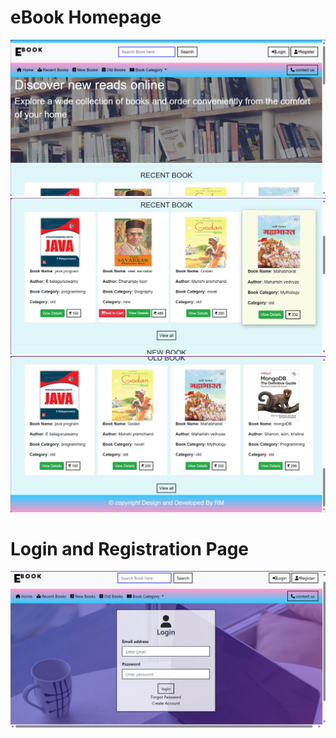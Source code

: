 <h1>eBook Homepage</h1>

<img src="ebookUI/ebook1.png">
<img src="ebookUI/ebook2.png">
<img src="ebookUI/ebook3.png">

<h1>Login and Registration Page</h1>
<img src="ebookUI/ebook4.png">
